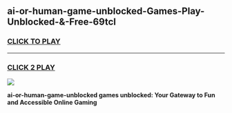 
## ai-or-human-game-unblocked-Games-Play-Unblocked-&-Free-69tcl
<h3>
<a href="https://premium76.site?title=ai-or-human-game-unblocked&ref=24A">CLICK TO PLAY</a></h3>
<hr>

<h3>
<a href="https://premium76.site?title=ai-or-human-game-unblocked&ref=24A">CLICK 2 PLAY</a>
  
</h3>

<a href="https://premium76.site?title=ai-or-human-game-unblocked&ref=24A"><img src="https://clearcache.store/games.png"></a>


**ai-or-human-game-unblocked games unblocked: Your Gateway to Fun and Accessible Online Gaming**
